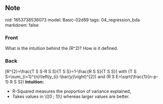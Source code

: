 ## Note
nid: 1653738536073
model: Basic-02d89
tags: 04_regression_bda
markdown: false

### Front
What is the intuition behind the \(R^2\)? How is it defined.

### Back
\[R^{2}=\frac{T S S-R S S}{T S S}=1-\frac{R S S}{T S S}\] with \(T
S S=\sum_{i=1}^{n}\left(y_{i}-\bar{y}\right)^{2}\) and \(R S
E=\sqrt{\frac{1}{n-p-1} R S S}\) <b>Intuition:</b>
<ul>
  <li>R-Squared measures the proportion of variance explained,
  <li>Takes values in \([0 ; 1]\) whereas larger values are better.
</ul>
